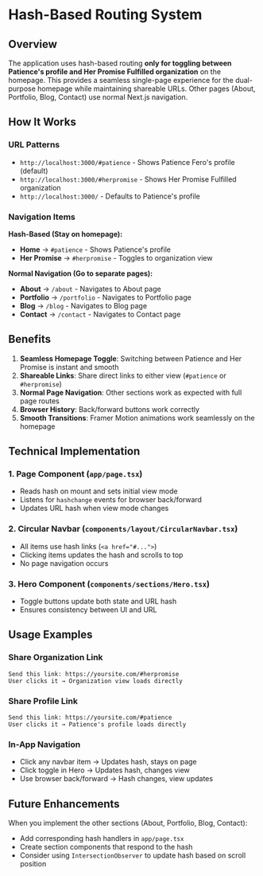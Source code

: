 # Hash-Based Routing System

## Overview

The application uses hash-based routing **only for toggling between Patience's profile and Her Promise Fulfilled organization** on the homepage. This provides a seamless single-page experience for the dual-purpose homepage while maintaining shareable URLs. Other pages (About, Portfolio, Blog, Contact) use normal Next.js navigation.

## How It Works

### URL Patterns

- `http://localhost:3000/#patience` - Shows Patience Fero's profile (default)
- `http://localhost:3000/#herpromise` - Shows Her Promise Fulfilled organization
- `http://localhost:3000/` - Defaults to Patience's profile

### Navigation Items

**Hash-Based (Stay on homepage):**

- **Home** → `#patience` - Shows Patience's profile
- **Her Promise** → `#herpromise` - Toggles to organization view

**Normal Navigation (Go to separate pages):**

- **About** → `/about` - Navigates to About page
- **Portfolio** → `/portfolio` - Navigates to Portfolio page
- **Blog** → `/blog` - Navigates to Blog page
- **Contact** → `/contact` - Navigates to Contact page

## Benefits

1. **Seamless Homepage Toggle**: Switching between Patience and Her Promise is instant and smooth
2. **Shareable Links**: Share direct links to either view (`#patience` or `#herpromise`)
3. **Normal Page Navigation**: Other sections work as expected with full page routes
4. **Browser History**: Back/forward buttons work correctly
5. **Smooth Transitions**: Framer Motion animations work seamlessly on the homepage

## Technical Implementation

### 1. Page Component (`app/page.tsx`)

- Reads hash on mount and sets initial view mode
- Listens for `hashchange` events for browser back/forward
- Updates URL hash when view mode changes

### 2. Circular Navbar (`components/layout/CircularNavbar.tsx`)

- All items use hash links (`<a href="#...">`)
- Clicking items updates the hash and scrolls to top
- No page navigation occurs

### 3. Hero Component (`components/sections/Hero.tsx`)

- Toggle buttons update both state and URL hash
- Ensures consistency between UI and URL

## Usage Examples

### Share Organization Link

```
Send this link: https://yoursite.com/#herpromise
User clicks it → Organization view loads directly
```

### Share Profile Link

```
Send this link: https://yoursite.com/#patience
User clicks it → Patience's profile loads directly
```

### In-App Navigation

- Click any navbar item → Updates hash, stays on page
- Click toggle in Hero → Updates hash, changes view
- Use browser back/forward → Hash changes, view updates

## Future Enhancements

When you implement the other sections (About, Portfolio, Blog, Contact):

- Add corresponding hash handlers in `app/page.tsx`
- Create section components that respond to the hash
- Consider using `IntersectionObserver` to update hash based on scroll position
